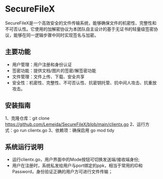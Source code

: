 # SecureFileX
SecureFileX是一个高效安全的文件传输系统，能够确保文件的机密性、完整性和不可否认性。它使用的加解密协议为本团队自主设计的基于无证书的轻量级签密协议，能够在同一逻辑步骤中同时实现签名与加密。

## 主要功能
- 用户管理：用户注册和身份认证
- 签密功能：提供文档/图片的签密/解签密功能
- 文件管理：文件上传、下载、安全共享
- 安全性：机密性、完整性、不可否认性、抗密钥托管、抗中间人攻击、抗重放攻击。

## 安装指南
1、克隆仓库：git clone https://github.com/Lemeida/SecureFileX/blob/main/clientx.go
2、运行方式：go run clientx.go
3、依赖项：确保启用 go mod tidy

## 系统运行说明
- 运行clientx.go，用户界面中的Mode按钮可切换发送端/接收端身份;
- 用户在注册时，系统私发给用户与port绑定的ppk，相当于常用的ID和Password，身份验证正确的用户方可进行文件传输；
